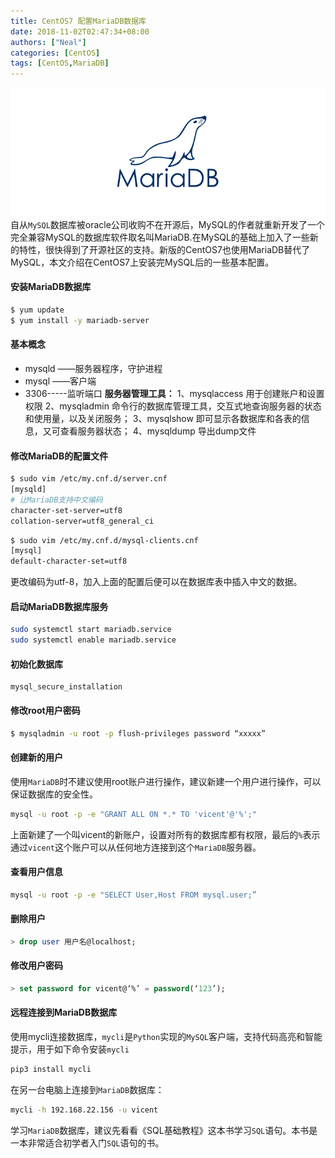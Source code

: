 ```yaml
---
title: CentOS7 配置MariaDB数据库
date: 2018-11-02T02:47:34+08:00
authors: ["Neal"]
categories: [CentOS]
tags: [CentOS,MariaDB]
---
```


![mariadb](/images/mariadb-logo.png "MariaDB")
自从`MySQL`数据库被oracle公司收购不在开源后，MySQL的作者就重新开发了一个完全兼容MySQL的数据库软件取名叫MariaDB.在MySQL的基础上加入了一些新的特性，很快得到了开源社区的支持。新版的CentOS7也使用MariaDB替代了MySQL，本文介绍在CentOS7上安装完MySQL后的一些基本配置。

<!--more-->

#### 安装MariaDB数据库
```sh
$ yum update
$ yum install -y mariadb-server
```

#### 基本概念
* mysqld ——服务器程序，守护进程
* mysql  ——客户端
* 3306-----监听端口
**服务器管理工具：**
    1、mysqlaccess    用于创建账户和设置权限
    2、mysqladmin      命令行的数据库管理工具，交互式地查询服务器的状态和使用量，以及关闭服务；
    3、mysqlshow       即可显示各数据库和各表的信息，又可查看服务器状态；
    4、mysqldump      导出dump文件

#### 修改MariaDB的配置文件
```sh
$ sudo vim /etc/my.cnf.d/server.cnf
[mysqld]
# 让MariaDB支持中文编码
character-set-server=utf8
collation-server=utf8_general_ci
```

```sh
$ sudo vim /etc/my.cnf.d/mysql-clients.cnf
[mysql]
default-character-set=utf8
```
更改编码为utf-8，加入上面的配置后便可以在数据库表中插入中文的数据。

#### 启动MariaDB数据库服务
```sh
sudo systemctl start mariadb.service
sudo systemctl enable mariadb.service
```

#### 初始化数据库
    mysql_secure_installation

#### 修改root用户密码
```sh
$ mysqladmin -u root -p flush-privileges password “xxxxx”
```

#### 创建新的用户
使用`MariaDB`时不建议使用root账户进行操作，建议新建一个用户进行操作，可以保证数据库的安全性。
```sh
mysql -u root -p -e "GRANT ALL ON *.* TO 'vicent'@'%';"
```
上面新建了一个叫vicent的新账户，设置对所有的数据库都有权限，最后的`%`表示通过`vicent`这个账户可以从任何地方连接到这个`MariaDB`服务器。

#### 查看用户信息
```sh
mysql -u root -p -e "SELECT User,Host FROM mysql.user;”
```

#### 删除用户
```sql
> drop user 用户名@localhost;
```

#### 修改用户密码
```sql
> set password for vicent@‘%’ = password(‘123’);
```

#### 远程连接到MariaDB数据库
使用mycli连接数据库，`mycli`是`Python`实现的`MySQL`客户端，支持代码高亮和智能提示，用于如下命令安装`mycli`
```sh
pip3 install mycli
```

在另一台电脑上连接到`MariaDB`数据库：
```sh
mycli -h 192.168.22.156 -u vicent
```

学习`MariaDB`数据库，建议先看看《SQL基础教程》这本书学习`SQL`语句。本书是一本非常适合初学者入门`SQL`语句的书。


